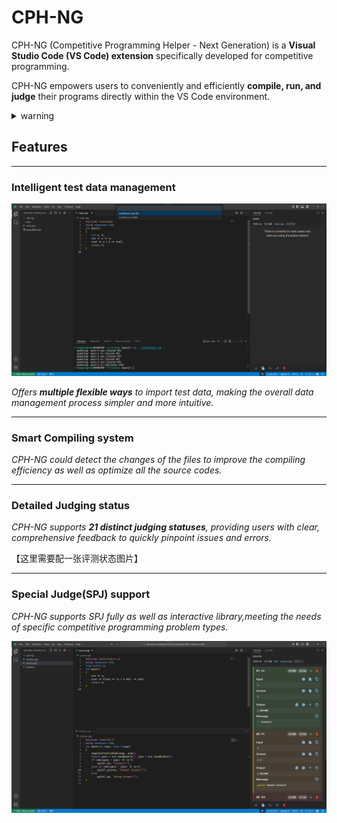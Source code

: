 # CPH-NG

CPH-NG (Competitive Programming Helper - Next Generation) is a **Visual Studio
Code (VS Code) extension** specifically developed for competitive programming.

CPH-NG empowers users to conveniently and efficiently **compile, run, and
judge** their programs directly within the VS Code environment.

<div class="lfe-marked"><details class="warning"><summary>warning</summary><p>Until now, CPH-NG supports C++ and Java only.</p></details></div>

## Features

---

### Intelligent test data management

![](images/loadFromFile.png)

_Offers **multiple flexible ways** to import test data, making the overall data
management process simpler and more intuitive._

---

### Smart Compiling system

_CPH-NG could detect the changes of the files to improve the compiling
efficiency as well as optimize all the source codes._

---

### Detailed Judging status

_CPH-NG supports **21 distinct judging statuses**, providing users with clear,
comprehensive feedback to quickly pinpoint issues and errors._

【这里需要配一张评测状态图片】

---

### Special Judge(SPJ) support

_CPH-NG supports SPJ fully as well as interactive library,meeting the needs of
specific competitive programming problem types._

![](images/specialJudge.png)
